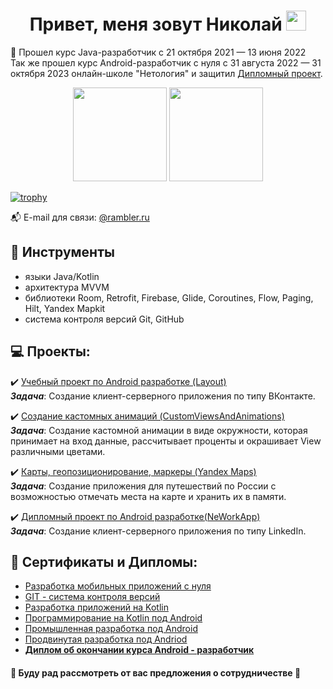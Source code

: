
<h1 align="center">Привет, меня зовут Николай</a> 
<img src="https://github.com/blackcater/blackcater/raw/main/images/Hi.gif" height="32"/></h1>


:book: Прошел курс Java-разработчик с 21 октября 2021 — 13 июня 2022   
Так же прошел курс Android-разработчик с нуля с 31 августа 2022 — 31 октября 2023 онлайн-школе "Нетология" и защитил [Дипломный проект](https://github.com/nmak1/Social_Network).

<p align = 'center'>
 <a href="https://github-readme-stats.vercel.app/api?username=mspirat&show_icons=true&count_private=true"><img height=150 src="https://github-readme-stats.vercel.app/api?username=nmak1&show_icons=true&count_private=true" /></a>
<a href="https://github.com/mspirat/github-readme-stats"><img height=150 src="https://github-readme-stats.vercel.app/api/top-langs/?username=nmak1&layout=compact" /></a>
 </p>
 
[![trophy](https://github-profile-trophy.vercel.app/?nmak1)](https://github.com/nmak1/github-profile-trophy)

<p align='center'>
  
 :mailbox_with_mail: E-mail для связи: <a href='mailto:nmak1@rambler.ru'>@rambler.ru</a>
 
</p>

## :wrench: Инструменты
*   языки Java/Kotlin
*   архитектура MVVM
*   библиотеки Room, Retrofit, Firebase, Glide, Coroutines, Flow, Paging, Hilt, Yandex Mapkit
*   система контроля версий Git, GitHub


## :computer: Проекты:
:heavy_check_mark: [Учебный проект по Android разработке (Layout)](https://github.com/nmak1/Layout )<br>
***Задача***: Создание клиент-серверного приложения по типу ВКонтакте.

:heavy_check_mark: [Создание кастомных анимаций (CustomViewsAndAnimations)](https://github.com/nmak1/StatsView )<br>
***Задача***: Создание кастомной анимации в виде окружности, которая принимает на вход данные, рассчитывает проценты и окрашивает View различными цветами.

:heavy_check_mark: [Карты, геопозиционирование, маркеры (Yandex Maps)](https://github.com/nmak1/YandexMaps )<br>
***Задача***: Создание приложения для путешествий по России с возможностью отмечать места на карте и хранить их в памяти.

:heavy_check_mark: [Дипломный проект по Android разработке(NeWorkApp)](https://github.com/nmak1/Social_Network )<br>
***Задача***: Создание клиент-серверного приложения по типу LinkedIn.

## :page_with_curl: Сертификаты и Дипломы:
* [Разработка мобильных приложений с нуля](https://1drv.ms/b/s!AncvFFi_wC4X1mMbiI7gHpDumRqD?e=yU5Wc9) <br>
* [GIT - система контроля версий](https://netology.ru/sharing/e514d44c9abed50312f0983c11501462?utm_source=social&utm_campaign=achievements) <br>
* [Разработка приложений на Kotlin](https://1drv.ms/b/s!AncvFFi_wC4XyHajGJOsP23tPSja?e=N8vubL) <br>
* [Программирование на Kotlin под Android](https://1drv.ms/b/s!AncvFFi_wC4XzR08pXCBZXa3j6Ts?e=zRcljD) <br>
* [Промышленная разработка под Android](https://1drv.ms/b/s!AncvFFi_wC4X1XT3bKSa6fKnJb4Q?e=c0hafY) <br>
* [Продвинутая разработка под Andriod](https://1drv.ms/b/s!AncvFFi_wC4X1WXIM03Jr8kHdCaQ?e=oSYHHy )<br>
* **[Диплом об окончании курса Android - разработчик](https://1drv.ms/b/s!AncvFFi_wC4X1mxr5IIQ5FSnRkKs?e=GeIn9B )**<br>

#### :handshake: Буду рад рассмотреть от вас предложения о сотрудничестве :handshake:


